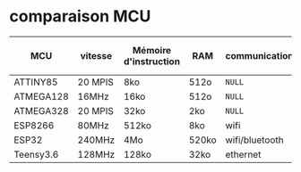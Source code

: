 # comparaison MCU

MCU | vitesse | Mémoire d'instruction | RAM | communications | nombre de pattes
---|---|---|---|---|---
ATTINY85 | 20 MPIS | 8ko | 512o | `NULL`| 8
ATMEGA128 | 16MHz | 16ko | 512o | `NULL` | 64
ATMEGA328 | 20 MPIS | 32ko | 2ko | `NULL` | 32
ESP8266 | 80MHz | 512ko | 8ko | wifi | 16
ESP32 | 240MHz | 4Mo | 520ko | wifi/bluetooth | 32
Teensy3.6 | 128MHz | 128ko | 32ko | ethernet | 64 